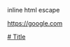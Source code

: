 inline html
escape

<https://google.com>

<a href="https://google.com" target="_blank>Google</a">

\# Title 
